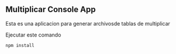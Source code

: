 

## Multiplicar Console App

Esta es una aplicacion para generar archivosde tablas de multiplicar

Ejecutar este comando

```
npm install
```